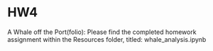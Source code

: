 # HW4
A Whale off the Port(folio):
Please find the completed homework assignment within the Resources folder, titled: whale_analysis.ipynb
